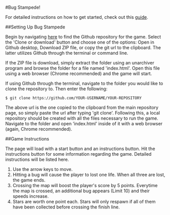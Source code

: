 #Bug Stampede!

For detailed instructions on how to get started, check out this [guide](https://docs.google.com/document/d/1v01aScPjSWCCWQLIpFqvg3-vXLH2e8_SZQKC8jNO0Dc/pub?embedded=true).

##Setting Up Bug Stampede

Begin by navigating [here](https://github.com/ptkresch/froggerclone) to find the Github repository for the game. Select the 'Clone or download' button and choose one of the options: Open in Github desktop, Download ZIP file, or copy the git url to the clipboard. The latter utilizes Github through the terminal or command line. 

If the ZIP file is download, simply extract the folder using an unarchiver program and browse the folder for a file named 'index.html'. Open this file using a web browser (Chrome recommended) and the game will start.

If using Github through the terminal, navigate to the folder you would like to clone the repository to. Then enter the following: 

`$ git clone https://github.com/YOUR-USERNAME/YOUR-REPOSITORY`

The above url is the one copied to the clipboard from the main repository page, so simply paste the url after typing 'git clone'. Following this, a local repository should be created with all the files necessary to run the game. Navigate to the folder and open 'index.html' inside of it with a web browser (again, Chrome recommended). 

##Game Instructions 

The page will load with a start button and an instructions button. Hit the instructions button for some information regarding the game. Detailed instructions will be listed here.

1. Use the arrow keys to move.
2. Hitting a bug will cause the player to lost one life. When all three are lost, the game ends.
3. Crossing the map will boost the player's score by 5 points. Everytime the map is crossed, an additional bug appears (Limit 10) and their speeds increase.
4. Stars are worth one point each. Stars will only respawn if all of them have been collected before crossing the finish line. 